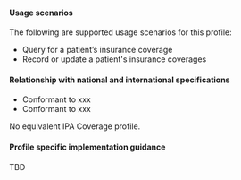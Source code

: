 #### Usage scenarios

The following are supported usage scenarios for this profile:

- Query for a patient’s insurance coverage
- Record or update a patient's insurance coverages


#### Relationship with national and international specifications
- Conformant to xxx
- Conformant to xxx

No equivalent IPA Coverage profile.


#### Profile specific implementation guidance
TBD




